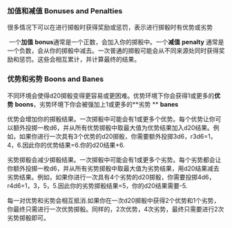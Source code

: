 ### 加值和减值	Bonuses and Penalties

​		很多情况下可以在进行掷骰时获得奖励或惩罚，表示进行掷骰时有优势或劣势

​		一个**加值** **bonus**通常是一个正数，会加入你的掷骰中。一个**减值** **penalty** 通常是一个负数，会从你的掷骰中减去。一次普通的掷骰可能会从不同来源处同时获得奖励和惩罚。这些会相互累计，并计算最终的结果。

### 优势和劣势	Boons and Banes

​		不同环境会使得d20掷骰变得更容易或更困难。优势环境下你会获得1或更多的**优势** **boons**，劣势环境下你会被强加上1或更多的**劣势 ** **banes**

​		优势会增加你的掷骰结果。一次掷骰中可能会有1或更多个优势。每个优势让你可以额外投掷一枚d6，并从所有优势掷骰中取最大值为优势结果加入d20结果。例如，如果你进行一次具有3个优势的d20掷骰，你需要额外投掷3d6，r3d6=1，4，6.因此你的优势结果=6.你的d20结果+6.

​		劣势掷骰会减少掷骰结果。一次掷骰中可能会有1或更多个劣势。每个劣势都会让你额外投掷一枚d6，并从所有劣势掷骰中取最大值为劣势结果，用d20结果减去劣势结果。例如，如果你进行一次具有4个劣势的d20掷骰，你需要投掷4d6，r4d6=1，3，5，5.因此你的劣势掷骰结果=5，你的d20结果需要-5.

​		每一对优势和劣势会相互抵消.如果你在一次d20掷骰中获得2个优势和1个劣势，你最终只需进行一次优势掷骰。同样的，2次优势，4次劣势，最终只需要进行2次劣势掷骰即可。